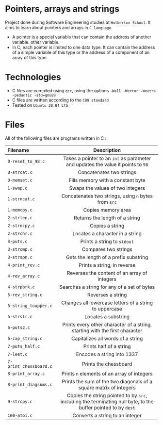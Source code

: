 # Pointers, arrays and strings
Project done during Software Engineering studies at `Holberton School`. It aims to learn about pointers and arrays in `C language`.<br>
- A pointer is a special variable that can contain the address of another variable. other variable.
- In C, each pointer is limited to one data type. It can contain the address of a simple variable of this type or the address of a component of an array of this type.

# Technologies
- C files are compiled using `gcc`, using the options `-Wall -Werror -Wextra -pedantic -std=gnu89`
- C files are written according to the `C89 standard`
- Tested on `Ubuntu 20.04 LTS`

# Files
All of the following files are programs written in C :

|**Filename**|**Description**|
|:-------|:---------:|
|`0-reset_to_98.c`|Takes a pointer to an `int` as parameter and updates the value it points to `98`|
|`0-strcat.c`|Concatenates two strings|
|`0-memset.c`|Fills memory with a constant byte|
|`1-swap.c`|Swaps the values of two integers|
|`1-strncat.c`|Concatenates two strings, using `n` bytes from `src`|
|`1-memcpy.c`|Copies memory area|
|`2-strlen.c`|Returns the length of a string|
|`2-strncpy.c`|Copies a string|
|`2-strchr.c`|Locates a character in a string|
|`3-puts.c`|Prints a string to `stdout`|
|`3-strcmp.c`|Compares two strings|
|`3-strspn.c`|Gets the length of a prefix substring|
|`4-print_rev.c`|Prints a string, in reverse|
|`4-rev_array.c`|Reverses the content of an array of integers|
|`4-strpbrk.c`|Searches a string for any of a set of bytes|
|`5-rev_string.c`|Reverses a string|
|`5-string_toupper.c`|Changes all lowercase letters of a string to uppercase|
|`5-strstr.c`|Locates a substring|
|`6-puts2.c`|Prints every other character of a string, starting with the first character|
|`6-cap_string.c`|Capitalizes all words of a string|
|`7-puts_half.c`|Prints half of a string|
|`7-leet.c`|Encodes a string into 1337|
|`7-print_chessboard.c`|Prints the chessboard|
|`8-print_array.c`|Prints `n` elements of an array of integers|
|`8-print_diagsums.c`|Prints the sum of the two diagonals of a square matrix of integers|
|`9-strcpy.c`|Copies the string pointed to by `src`, including the terminating null byte, to the buffer pointed to by `dest`|
|`100-atoi.c`|Converts a string to an integer|
